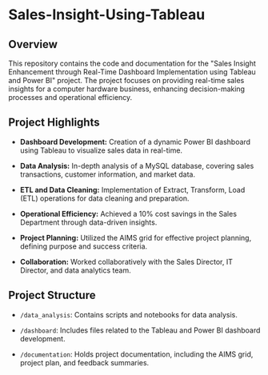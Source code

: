 # Sales-Insight-Using-Tableau

## Overview

This repository contains the code and documentation for the "Sales Insight Enhancement through Real-Time Dashboard Implementation using Tableau and Power BI" project. The project focuses on providing real-time sales insights for a computer hardware business, enhancing decision-making processes and operational efficiency.

## Project Highlights

- **Dashboard Development:** Creation of a dynamic Power BI dashboard using Tableau to visualize sales data in real-time.
  
- **Data Analysis:** In-depth analysis of a MySQL database, covering sales transactions, customer information, and market data.

- **ETL and Data Cleaning:** Implementation of Extract, Transform, Load (ETL) operations for data cleaning and preparation.

- **Operational Efficiency:** Achieved a 10% cost savings in the Sales Department through data-driven insights.

- **Project Planning:** Utilized the AIMS grid for effective project planning, defining purpose and success criteria.

- **Collaboration:** Worked collaboratively with the Sales Director, IT Director, and data analytics team.

## Project Structure

- `/data_analysis`: Contains scripts and notebooks for data analysis.
  
- `/dashboard`: Includes files related to the Tableau and Power BI dashboard development.
  
- `/documentation`: Holds project documentation, including the AIMS grid, project plan, and feedback summaries.
